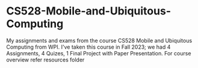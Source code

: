 # CS528-Mobile-and-Ubiquitous-Computing
My assignments and exams from the course CS528 Mobile and Ubiquitous Computing from WPI.
I've taken this course in Fall 2023; we had 4 Assignments, 4 Quizes, 1 Final Project with Paper Presentation.
For course overview refer resources folder
